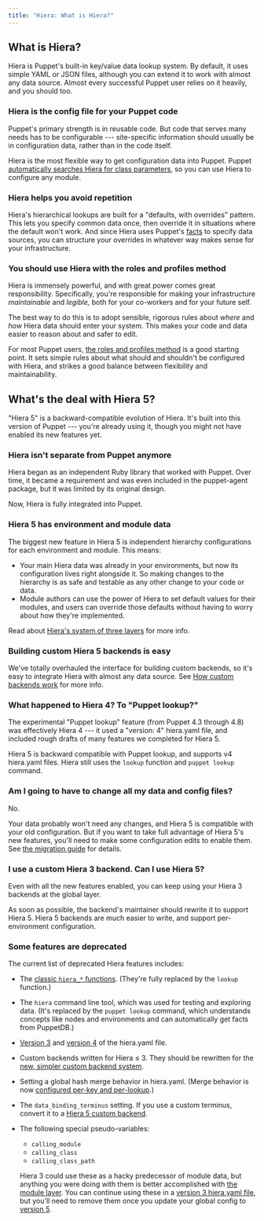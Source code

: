 ```yaml
---
title: "Hiera: What is Hiera?"
---
```


[auto_lookup]: ./hiera_automatic.html
[facts]: ./lang_facts_and_builtin_vars.html
[roles_and_profiles]: {{pe}}/r_n_p_intro.html
[the migration guide]: ./hiera_migrate.html
[hiera_functions]: ./hiera_use_hiera_functions.html
[v3]: ./hiera_config_yaml_3.html
[v4]: ./hiera_config_yaml_4.html
[v5]: ./hiera_config_yaml_5.html
[custom_backend]: ./hiera_custom_backends.html
[merging]: ./hiera_merging.html
[layers]: ./hiera_layers.html
[module layer]: ./hiera_layers.html#the-module-layer

## What is Hiera?

Hiera is Puppet's built-in key/value data lookup system. By default, it uses simple YAML or JSON files, although you can extend it to work with almost any data source. Almost every successful Puppet user relies on it heavily, and you should too.

### Hiera is the config file for your Puppet code

Puppet's primary strength is in reusable code. But code that serves many needs has to be configurable --- site-specific information should usually be in configuration data, rather than in the code itself.

Hiera is the most flexible way to get configuration data into Puppet. Puppet [automatically searches Hiera for class parameters][auto_lookup], so you can use Hiera to configure any module.

### Hiera helps you avoid repetition

Hiera's hierarchical lookups are built for a "defaults, with overrides" pattern. This lets you specify common data once, then override it in situations where the default won't work. And since Hiera uses Puppet's [facts][] to specify data sources, you can structure your overrides in whatever way makes sense for your infrastructure.

### You should use Hiera with the roles and profiles method

Hiera is immensely powerful, and with great power comes great responsibility. Specifically, you're responsible for making your infrastructure _maintainable_ and _legible,_ both for your co-workers and for your future self.

The best way to do this is to adopt sensible, rigorous rules about _where_ and _how_ Hiera data should enter your system. This makes your code and data easier to reason about and safer to edit.

For most Puppet users, [the roles and profiles method][roles_and_profiles] is a good starting point. It sets simple rules about what should and shouldn't be configured with Hiera, and strikes a good balance between flexibility and maintainability.

## What's the deal with Hiera 5?

"Hiera 5" is a backward-compatible evolution of Hiera. It's built into this version of Puppet --- you're already using it, though you might not have enabled its new features yet.

### Hiera isn't separate from Puppet anymore

Hiera began as an independent Ruby library that worked with Puppet. Over time, it became a requirement and was even included in the puppet-agent package, but it was limited by its original design.

Now, Hiera is fully integrated into Puppet.

### Hiera 5 has environment and module data

The biggest new feature in Hiera 5 is independent hierarchy configurations for each environment and module. This means:

-   Your main Hiera data was already in your environments, but now its configuration lives right alongside it. So making changes to the hierarchy is as safe and testable as any other change to your code or data.
-   Module authors can use the power of Hiera to set default values for their modules, and users can override those defaults without having to worry about how they're implemented.

Read about [Hiera's system of three layers][layers] for more info.

### Building custom Hiera 5 backends is easy

We've totally overhauled the interface for building custom backends, so it's easy to integrate Hiera with almost any data source. See [How custom backends work][custom_backend] for more info.

### What happened to Hiera 4? To "Puppet lookup?"

The experimental "Puppet lookup" feature (from Puppet 4.3 through 4.8) was effectively Hiera 4 --- it used a "version: 4" hiera.yaml file, and included rough drafts of many features we completed for Hiera 5.

Hiera 5 is backward compatible with Puppet lookup, and supports v4 hiera.yaml files. Hiera still uses the `lookup` function and `puppet lookup` command.

### Am I going to have to change all my data and config files?

No.

Your data probably won't need any changes, and Hiera 5 is compatible with your old configuration. But if you want to take full advantage of Hiera 5's new features, you'll need to make some configuration edits to enable them. See [the migration guide][] for details.

### I use a custom Hiera 3 backend. Can I use Hiera 5?

Even with all the new features enabled, you can keep using your Hiera 3 backends at the global layer.

As soon as possible, the backend's maintainer should rewrite it to support Hiera 5. Hiera 5 backends are much easier to write, and support per-environment configuration.

### Some features are deprecated

The current list of deprecated Hiera features includes:

-   The [classic `hiera_*` functions][hiera_functions]. (They're fully replaced by the `lookup` function.)
-   The `hiera` command line tool, which was used for testing and exploring data. (It's replaced by the `puppet lookup` command, which understands concepts like nodes and environments and can automatically get facts from PuppetDB.)
-   [Version 3][v3] and [version 4][v4] of the hiera.yaml file.
-   Custom backends written for Hiera ≤ 3. They should be rewritten for the [new, simpler custom backend system][custom_backend].
-   Setting a global hash merge behavior in hiera.yaml. (Merge behavior is now [configured per-key and per-lookup][merging].)
-   The `data_binding_terminus` setting. If you use a custom terminus, convert it to a [Hiera 5 custom backend][custom_backend].
-   The following special pseudo-variables:
    -   `calling_module`
    -   `calling_class`
    -   `calling_class_path`

    Hiera 3 could use these as a hacky predecessor of module data, but anything you were doing with them is better accomplished with [the module layer][module layer]. You can continue using these in a [version 3 hiera.yaml file][v3], but you'll need to remove them once you update your global config to [version 5][v5].
